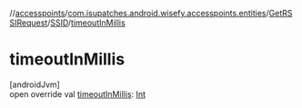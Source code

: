 //[accesspoints](../../../../index.md)/[com.isupatches.android.wisefy.accesspoints.entities](../../index.md)/[GetRSSIRequest](../index.md)/[SSID](index.md)/[timeoutInMillis](timeout-in-millis.md)

# timeoutInMillis

[androidJvm]\
open override val [timeoutInMillis](timeout-in-millis.md): [Int](https://kotlinlang.org/api/latest/jvm/stdlib/kotlin/-int/index.html)
